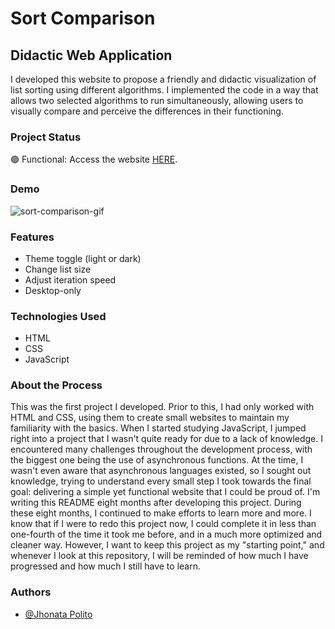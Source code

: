 ﻿# Sort Comparison
## Didactic Web Application

I developed this website to propose a friendly and didactic visualization of list sorting using different algorithms. I implemented the code in a way that allows two selected algorithms to run simultaneously, allowing users to visually compare and perceive the differences in their functioning.

### Project Status

🟢 Functional: Access the website [HERE](https://jhonatademuner.github.io/sort-comparison/).

### Demo

![sort-comparison-gif](https://github.com/jhonataplt/sort-comparison/assets/103711264/ddeb6fb1-2266-4500-8528-4c6b419f94b1)

### Features

- Theme toggle (light or dark)
- Change list size
- Adjust iteration speed
- Desktop-only


### Technologies Used

- HTML
- CSS
- JavaScript

### About the Process

This was the first project I developed. Prior to this, I had only worked with HTML and CSS, using them to create small websites to maintain my familiarity with the basics. When I started studying JavaScript, I jumped right into a project that I wasn't quite ready for due to a lack of knowledge.
I encountered many challenges throughout the development process, with the biggest one being the use of asynchronous functions. At the time, I wasn't even aware that asynchronous languages existed, so I sought out knowledge, trying to understand every small step I took towards the final goal: delivering a simple yet functional website that I could be proud of.
I'm writing this README eight months after developing this project. During these eight months, I continued to make efforts to learn more and more. I know that if I were to redo this project now, I could complete it in less than one-fourth of the time it took me before, and in a much more optimized and cleaner way. However, I want to keep this project as my "starting point," and whenever I look at this repository, I will be reminded of how much I have progressed and how much I still have to learn.


### Authors

- [@Jhonata Polito](https://www.github.com/jhonataplt)
